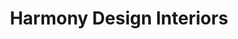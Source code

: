 ---
title: "Harmony Design Interiors"
url: /cardiff/harmony-design-interiors/
shop: interior decoration
---
